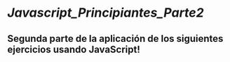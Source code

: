 # **_Javascript_Principiantes_Parte2_**

## Segunda parte de la aplicación de los siguientes ejercicios usando JavaScript!
